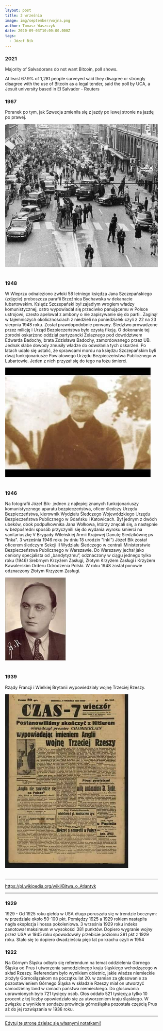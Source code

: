 ```yaml
---
layout: post
title: 3 września
image: img/september/wojna.png
author: Tomasz Waszczyk
date: 2020-09-03T10:00:00.000Z
tags:
  - Józef Bik
---
```


### 2021

Majority of Salvadorans do not want Bitcoin, poll shows.

At least 67.9% of 1,281 people surveyed said they disagree or strongly disagree with the use of Bitcoin as a legal tender, said the poll by UCA, a Jesuit university based in El Salvador - Reuters 

### 1967

Poranek po tym, jak Szwecja zmieniła się z jazdy po lewej stronie na jazdę po prawej.

<img src="./img/september/prawoszwecja.jpg"><br><br>

### 1948

W Wieprzu odnaleziono zwłoki 58 letniego księdza Jana Szczepańskiego (zdjęcie) proboszcza parafii Brzeźnica Bychawska w dekanacie lubartowskim.
Ksiądz Szczepański był zajadłym wrogiem władzy komunistycznej, ostro wypowiadał się przeciwko panującemu w Polsce ustrojowi, czesto apelował z ambony o nie zapisywanie się do partii.
Zaginął w tajemniczych okolicznościach z niedzieli na poniedziałek czyli z 22 na 23 sierpnia 1948 roku. Został prawdopodobnie porwany.
Śledztwo prowadzone przez milicję i Urząd Bezpieczeństwa było czystą fikcją. O dokonanie tej zbrodni oskarżono oddział partyzancki Żelaznego pod dowództwem Edwarda Badochy, brata Zdzisława Badochy, zamordowanego przez UB. Jednak słabe dowody zmusiły władze do odwołania tych oskarżeń.
Po latach udało się ustalić, że sprawcami mordu na księdzu Szczepańskim byli dwaj funkcjonariusze Powiatowego Urzędu Bezpieczeństwa Publicznego w Lubartowie. Jeden z nich przyzał się do tego na łożu śmierci.

<img src="./img/september/szczepanski.jpg"><br><br>

### 1946

Na fotografii Józef Bik- jednen z najlepiej znanych funkcjonariuszy komunistycznego aparatu bezpieczeństwa, oficer śledczy Urzędu Bezpieczeństwa, kierownik Wydziału Śledczego Wojewódzkiego Urzędu Bezpieczeństwa Publicznego w Gdańsku i Katowicach. Był jednym z dwóch ubeków, obok podpułkownika Jana Wołkowa, którzy znęcali się, a następnie w bezpośredni sposób przyczynili się do wydania wyroku śmierci na sanitariuszkę V Brygady Wileńskiej Armii Krajowej Danutę Siedzikównę ps "Inka".
3 września 1946 roku (w dniu 18 urodzin "Inki") Józef Bik został oficerem śledczym Sekcji II Wydziału Śledczego w centrali Ministerstwie Bezpieczeństwa Publicznego w Warszawie. Do Warszawy jechał jako ceniony specjalista od „bandytyzmu”, odznaczony w ciągu jednego tylko roku (1946) Srebrnym Krzyżem Zasługi, Złotym Krzyżem Zasługi i Krzyżem Kawalerskim Orderu Odrodzenia Polski. W roku 1948 został ponowie odznaczony Złotym Krzyżem Zasługi.

<img src="./img/september/bik.jpg"><br><br>

### 1939

Rządy Francji i Wielkiej Brytanii wypowiedziały wojnę Trzeciej Rzeszy.

<img src="./img/september/wojnaniemcy.jpg"><br><br>

---

https://pl.wikipedia.org/wiki/Bitwa_o_Atlantyk

---

### 1929

1929 - Od 1925 roku giełda w USA długo poruszała się w trendzie bocznym: w przedziale około 50-100 pkt. Pomiędzy 1925 a 1929 rokiem nastąpiła nagła eksplozja i hossa pokoleniowa. 3 września 1929 roku indeks zanotował maksimum w wysokości 381 punktów. Dopiero wygranie wojny przez USA w 1945 roku spowodowały przebicie poziomu 381 pkt z 1929 roku. Stało się to dopiero dwadzieścia pięć lat po krachu czyli w 1954

### 1922

Na Górnym Śląsku odbyło się referendum na temat oddzielenia Górnego Śląska od Prus i utworzenia samodzielnego kraju śląskiego wchodzącego w skład Rzeszy.
Referendum było wynikiem obietnic, jakie władze niemieckie złożyły Górnoślązakom na początku lat 20. w zamian za głosowanie za
pozostawieniem Górnego Śląska w składzie Rzeszy miał on utworzyć samodzielny land w ramach państwa niemieckiego.
Do głosowania uprawnionych było 721 tysięcy osób. Głos oddało 521 tysięcy,a tylko 10 procent z tej liczby opowiedziało się za utworzeniem kraju śląskiego.
W związku z wynikiem sondażu prowincja górnośląska pozostała częścią Prus aż do jej rozwiązania w 1938 roku.

---

<a href="https://github.com/TomaszWaszczyk/historia.waszczyk.com/edit/master/src/content/september-3.md" target="_blank">Edytuj tę stronę dzieląc się własnymi notatkami!</a>
